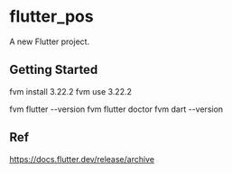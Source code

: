 # flutter_pos

A new Flutter project.


## Getting Started

fvm install 3.22.2
fvm use 3.22.2

fvm flutter --version
fvm flutter doctor
fvm dart --version




## Ref
https://docs.flutter.dev/release/archive